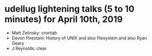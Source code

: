 # udellug lightening talks (5 to 10 minutes) for April 10th, 2019

- Matt Zelinsky: crontab
- Devon Pirestani: History of UNIX and also filesystem and also Ryan Geary
- J Reynolds: clear
